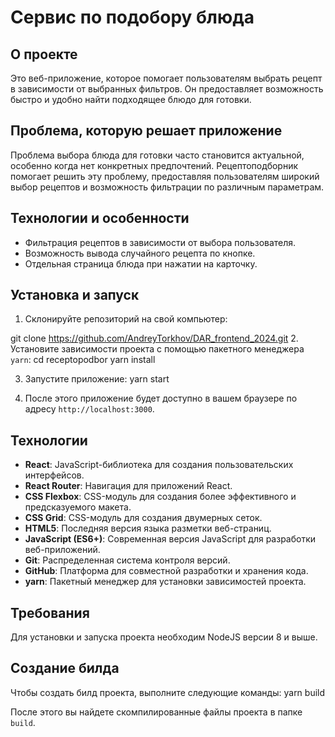 # Сервис по подобору блюда

## О проекте

Это веб-приложение, которое помогает пользователям выбрать рецепт в зависимости от выбранных фильтров. Он предоставляет возможность быстро и удобно найти подходящее блюдо для готовки.

## Проблема, которую решает приложение

Проблема выбора блюда для готовки часто становится актуальной, особенно когда нет конкретных предпочтений. Рецептоподборник помогает решить эту проблему, предоставляя пользователям широкий выбор рецептов и возможность фильтрации по различным параметрам.

## Технологии и особенности

- Фильтрация рецептов в зависимости от выбора пользователя.
- Возможность вывода случайного рецепта по кнопке.
- Отдельная страница блюда при нажатии на карточку.

## Установка и запуск

1. Склонируйте репозиторий на свой компьютер:

git clone https://github.com/AndreyTorkhov/DAR_frontend_2024.git 2. Установите зависимости проекта с помощью пакетного менеджера `yarn`:
cd receptopodbor
yarn install

3. Запустите приложение:
   yarn start

4. После этого приложение будет доступно в вашем браузере по адресу `http://localhost:3000`.

## Технологии

- **React**: JavaScript-библиотека для создания пользовательских интерфейсов.
- **React Router**: Навигация для приложений React.
- **CSS Flexbox**: CSS-модуль для создания более эффективного и предсказуемого макета.
- **CSS Grid**: CSS-модуль для создания двумерных сеток.
- **HTML5**: Последняя версия языка разметки веб-страниц.
- **JavaScript (ES6+)**: Современная версия JavaScript для разработки веб-приложений.
- **Git**: Распределенная система контроля версий.
- **GitHub**: Платформа для совместной разработки и хранения кода.
- **yarn**: Пакетный менеджер для установки зависимостей проекта.

## Требования

Для установки и запуска проекта необходим NodeJS версии 8 и выше.

## Создание билда

Чтобы создать билд проекта, выполните следующие команды:
yarn build

После этого вы найдете скомпилированные файлы проекта в папке `build`.
